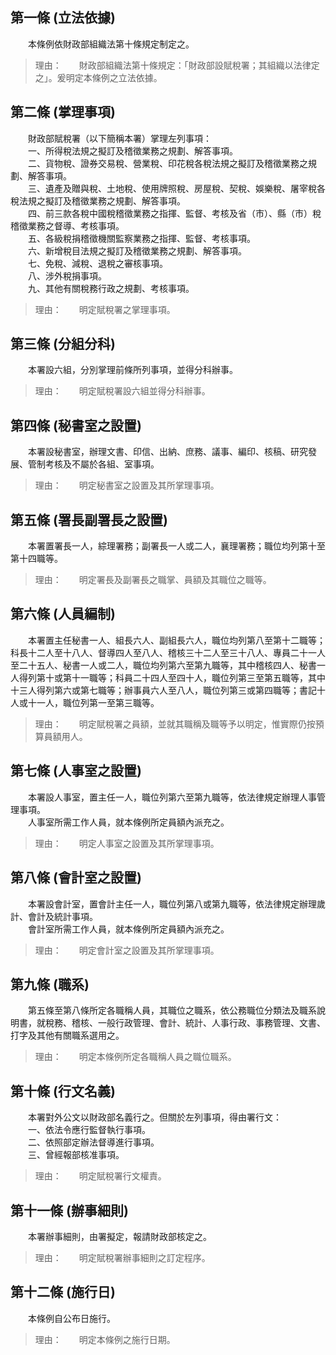 第一條 (立法依據)
-----------------
　　本條例依財政部組織法第十條規定制定之。  
> 理由：　　財政部組織法第十條規定：「財政部設賦稅署；其組織以法律定之」。爰明定本條例之立法依據。



第二條 (掌理事項)
-----------------
　　財政部賦稅署（以下簡稱本署）掌理左列事項：  
　　一、所得稅法規之擬訂及稽徵業務之規劃、解答事項。  
　　二、貨物稅、證券交易稅、營業稅、印花稅各稅法規之擬訂及稽徵業務之規劃、解答事項。  
　　三、遺產及贈與稅、土地稅、使用牌照稅、房屋稅、契稅、娛樂稅、屠宰稅各稅法規之擬訂及稽徵業務之規劃、解答事項。  
　　四、前三款各稅中國稅稽徵業務之指揮、監督、考核及省（市）、縣（市）稅稽徵業務之督導、考核事項。  
　　五、各級稅捐稽徵機關監察業務之指揮、監督、考核事項。  
　　六、新增稅目法規之擬訂及稽徵業務之規劃、解答事項。  
　　七、免稅、減稅、退稅之審核事項。  
　　八、涉外稅捐事項。  
　　九、其他有關稅務行政之規劃、考核事項。  
> 理由：　　明定賦稅署之掌理事項。



第三條 (分組分科)
-----------------
　　本署設六組，分別掌理前條所列事項，並得分科辦事。  
> 理由：　　明定賦稅署設六組並得分科辦事。



第四條 (秘書室之設置)
---------------------
　　本署設秘書室，辦理文書、印信、出納、庶務、議事、編印、核稿、研究發展、管制考核及不屬於各組、室事項。  
> 理由：　　明定秘書室之設置及其所掌理事項。



第五條 (署長副署長之設置)
-------------------------
　　本署置署長一人，綜理署務；副署長一人或二人，襄理署務；職位均列第十至第十四職等。  
> 理由：　　明定署長及副署長之職掌、員額及其職位之職等。



第六條 (人員編制)
-----------------
　　本署置主任秘書一人、組長六人、副組長六人，職位均列第八至第十二職等；科長十二人至十八人、督導四人至八人、稽核三十二人至三十八人、專員二十一人至二十五人、秘書一人或二人，職位均列第六至第九職等，其中稽核四人、秘書一人得列第十或第十一職等；科員二十四人至四十人，職位列第三至第五職等，其中十三人得列第六或第七職等；辦事員六人至八人，職位列第三或第四職等；書記十人或十一人，職位列第一至第三職等。  
> 理由：　　明定賦稅署之員額，並就其職稱及職等予以明定，惟實際仍按預算員額用人。



第七條 (人事室之設置)
---------------------
　　本署設人事室，置主任一人，職位列第六至第九職等，依法律規定辦理人事管理事項。  
　　人事室所需工作人員，就本條例所定員額內派充之。  
> 理由：　　明定人事室之設置及其所掌理事項。



第八條 (會計室之設置)
---------------------
　　本署設會計室，置會計主任一人，職位列第八或第九職等，依法律規定辦理歲計、會計及統計事項。  
　　會計室所需工作人員，就本條例所定員額內派充之。  
> 理由：　　明定會計室之設置及其所掌理事項。



第九條 (職系)
-------------
　　第五條至第八條所定各職稱人員，其職位之職系，依公務職位分類法及職系說明書，就稅務、稽核、一般行政管理、會計、統計、人事行政、事務管理、文書、打字及其他有關職系選用之。  
> 理由：　　明定本條例所定各職稱人員之職位職系。



第十條 (行文名義)
-----------------
　　本署對外公文以財政部名義行之。但關於左列事項，得由署行文：  
　　一、依法令應行監督執行事項。  
　　二、依照部定辦法督導進行事項。  
　　三、曾經報部核准事項。  
> 理由：　　明定賦稅署行文權責。



第十一條 (辦事細則)
-------------------
　　本署辦事細則，由署擬定，報請財政部核定之。  
> 理由：　　明定賦稅署辦事細則之訂定程序。



第十二條 (施行日)
-----------------
　　本條例自公布日施行。  
> 理由：　　明定本條例之施行日期。